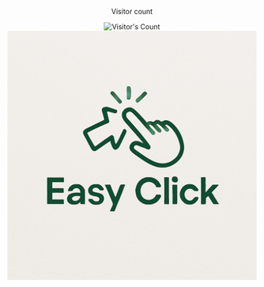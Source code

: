 <div align="center"> 
  <p>Visitor count</p>
  <img src="https://profile-counter.glitch.me/deveasyclick/count.svg" alt="Visitor's Count" />
</div>

<img src="https://github.com/deveasyclick/deveasyclick/blob/main/Easyclick%20Logo.png" alt="Easy Click Logo">
